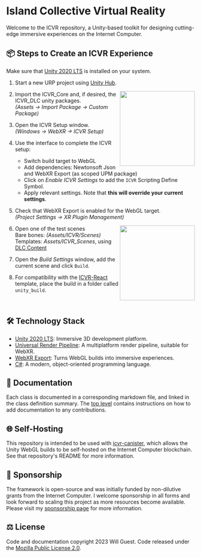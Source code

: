 # Island Collective Virtual Reality 

Welcome to the ICVR repository, a Unity-based toolkit for designing cutting-edge immersive experiences on the Internet Computer.

## 📦 Steps to Create an ICVR Experience

Make sure that [Unity 2020 LTS](https://unity.com/releases/editor/archive#download-archive-2020) is installed on your system.

1) Start a new URP project using [Unity Hub](https://unity.com/download).

<img src="https://github.com/willguest/ICVR/assets/24574013/02397692-9cc0-4172-a282-0f6e9e958d61)" align="right" width="200px"/>

2) Import the ICVR_Core and, if desired, the ICVR_DLC unity packages. \
*(Assets → Import Package → Custom Package)*

3) Open the ICVR Setup window. \
*(Windows → WebXR → ICVR Setup)*

4) Use the interface to complete the ICVR setup:

   - Switch build target to WebGL
   - Add dependencies: Newtonsoft Json and WebXR Export (as scoped UPM package)
   - Click on *Enable ICVR Settings* to add the `ICVR` Scripting Define Symbol.
   - Apply relevant settings. Note that **this will override your current settings**.

5) Check that WebXR Export is enabled for the WebGL target. \
*(Project Settings → XR Plugin Management)*

<img src="https://github.com/willguest/ICVR/assets/24574013/d91ea42b-d38f-4902-98d2-783179d3aad7" align="right" width="200px"/>

6) Open one of the test scenes \
Bare bones: *(Assets/ICVR/Scenes)* \
Templates: *Assets/ICVR_Scenes*, using [DLC Content](https://github.com/willguest/ICVR/releases)

8) Open the *Build Settings* window, add the current scene and click `Build`.

9) For compatibility with the [ICVR-React](https://github.com/willguest/icvr-react) template, place the build in a folder called `unity_build`.

<br clear="right"/>


## 🛠️ Technology Stack
- [Unity 2020 LTS](https://unity.com/releases/programmer-features/2020-lts-tier2-features): Immersive 3D development platform.
- [Universal Render Pipeline](https://unity.com/srp/universal-render-pipeline): A multiplatform render pipeline, suitable for WebXR.
- [WebXR Export](https://github.com/De-Panther/unity-webxr-export/): Turns WebGL builds into immersive experiences.
- [C#](https://learn.microsoft.com/en-us/dotnet/csharp/): A modern, object-oriented programming language.


## 📄 Documentation

Each class is documented in a corresponding markdown file, and linked in the class definition summary. The [top level](https://github.com/willguest/ICVR/tree/develop/Documentation) contains instructions on how to add documentation to any contributions.

## 🌐 Self-Hosting

This repository is intended to be used with [icvr-canister](https://github.com/willguest/icvr-canister), which allows the Unity WebGL builds to be self-hosted on the Internet Computer blockchain. See that repository's README for more information.


## 💛 Sponsorship

The framework is open-source and was initially funded by non-dilutive grants from the Internet Computer. I welcome sponsorship in all forms and look forward to scaling this project as more resources become available. Please visit my [sponsorship page](https://github.com/sponsors/willguest) for more information.


## ⚖️ License

Code and documentation copyright 2023 Will Guest. Code released under the [Mozilla Public License 2.0](https://www.mozilla.org/en-US/MPL/2.0/FAQ/).

